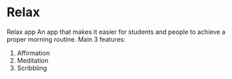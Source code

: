 # Relax
Relax app 
An app that makes it easier for students and people to achieve a proper morning routine. 
Main 3 features:
1. Affirmation
2. Meditation
3. Scribbling 
